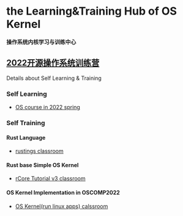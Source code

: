 # the Learning&Training Hub of OS Kernel
**操作系统内核学习与训练中心** 

## [2022开源操作系统训练营](https://learningos.github.io/rust-based-os-comp2022/)

Details about Self Learning & Training

### Self Learning
- [OS course in 2022 spring](https://github.com/LearningOS/rust-based-os-comp2022/blob/main/relatedinfo.md)
 
### Self Training
#### Rust Language
- [rustings classroom](https://github.com/LearningOS/rustlings)
#### Rust base Simple OS Kernel
- [rCore Tutorial v3 classroom](https://github.com/LearningOS/rust-based-os-comp2022#kernel-labs)
#### OS Kernel Implementation in OSCOMP2022
- [OS Kernel(run linux apps) calssroom](https://github.com/LearningOS/oscomp-kernel-training)
